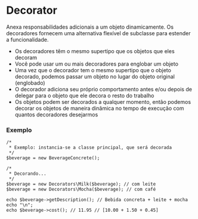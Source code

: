 Decorator
=========

Anexa responsabilidades adicionais a um objeto dinamicamente. Os decoradores fornecem uma alternativa flexível de subclasse para estender a funcionalidade.

* Os decoradores têm o mesmo supertipo que os objetos que eles decoram
* Você pode usar um ou mais decoradores para englobar um objeto
* Uma vez que o decorador tem o mesmo supertipo que o objeto decorado, podemos passar um objeto no lugar do objeto original (englobado)
* O decorador adiciona seu próprio comportamento antes e/ou depois de delegar para o objeto que ele decora o resto do trabalho
* Os objetos podem ser decorados a qualquer momento, então podemos decorar os objetos de maneira dinâmica no tempo de execução com quantos decoradores desejarmos

### Exemplo

    /*
     * Exemplo: instancia-se a classe principal, que será decorada
     */
    $beverage = new BeverageConcrete();

    /*
     * Decorando...
     */
    $beverage = new Decorators\Milk($beverage); // com leite
    $beverage = new Decorators\Mocha($beverage); // com café

    echo $beverage->getDescription(); // Bebida concreta + leite + mocha
    echo "\n";
    echo $beverage->cost(); // 11.95 // [10.00 + 1.50 + 0.45]